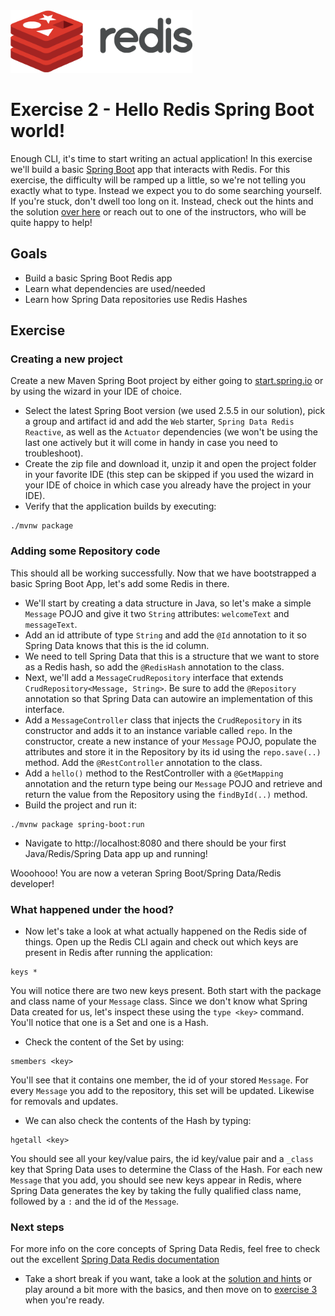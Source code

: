 <img src="../img/redis-logo-full-color-rgb.png" height=100/>

# Exercise 2 - Hello Redis Spring Boot world!
Enough CLI, it's time to start writing an actual application! In this exercise we'll build a basic [Spring Boot](https://spring.io/projects/spring-boot) app that interacts with Redis. For this exercise, the difficulty will be ramped up a little, so we're not telling you exactly what to type. Instead we expect you to do some searching yourself. If you're stuck, don't dwell too long on it. Instead, check out the hints and the solution [over here](exercise-2-solution.md) or reach out to one of the instructors, who will be quite happy to help!

## Goals

* Build a basic Spring Boot Redis app
* Learn what dependencies are used/needed
* Learn how Spring Data repositories use Redis Hashes

## Exercise
### Creating a new project
Create a new Maven Spring Boot project by either going to [start.spring.io](https://start.spring.io) or by using the wizard in your IDE of choice.
* Select the latest Spring Boot version (we used 2.5.5 in our solution), pick a group and artifact id and add the `Web` starter, `Spring Data Redis Reactive`, as well as the `Actuator` dependencies (we won't be using the last one actively but it will come in handy in case you need to troubleshoot).
* Create the zip file and download it, unzip it and open the project folder in your favorite IDE (this step can be skipped if you used the wizard in your IDE of choice in which case you already have the project in your IDE).
* Verify that the application builds by executing:
```
./mvnw package
```

### Adding some Repository code
This should all be working successfully. Now that we have bootstrapped a basic Spring Boot App, let's add some Redis in there.
* We'll start by creating a data structure in Java, so let's make a simple `Message` POJO and give it two `String` attributes: `welcomeText` and `messageText`.
* Add an id attribute of type `String` and add the `@Id` annotation to it so Spring Data knows that this is the id column.
* We need to tell Spring Data that this is a structure that we want to store as a Redis hash, so add the `@RedisHash` annotation to the class.
* Next, we'll add a `MessageCrudRepository` interface that extends `CrudRepository<Message, String>`. Be sure to add the `@Repository` annotation so that Spring Data can autowire an implementation of this interface.
* Add a `MessageController` class that injects the `CrudRepository` in its constructor and adds it to an instance variable called `repo`. In the constructor, create a new instance of your `Message` POJO, populate the attributes and store it in the Repository by its id using the `repo.save(..)` method. Add the `@RestController` annotation to the class.
* Add a `hello()` method to the RestController with a `@GetMapping` annotation and the return type being our `Message` POJO and retrieve and return the value from the Repository using the `findById(..)` method.
* Build the project and run it:
```
./mvnw package spring-boot:run
```
* Navigate to http://localhost:8080 and there should be your first Java/Redis/Spring Data app up and running!

Wooohooo! You are now a veteran Spring Boot/Spring Data/Redis developer!

### What happened under the hood?
* Now let's take a look at what actually happened on the Redis side of things. Open up the Redis CLI again and check out which keys are present in Redis after running the application:
```
keys *
```

You will notice there are two new keys present. Both start with the package and class name of your `Message` class. Since we don't know what Spring Data created for us, let's inspect these using the `type <key>` command. You'll notice that one is a Set and one is a Hash.

* Check the content of the Set by using:
```
smembers <key>
```
You'll see that it contains one member, the id of your stored `Message`. For every `Message` you add to the repository, this set will be updated. Likewise for removals and updates.

* We can also check the contents of the Hash by typing:
```
hgetall <key>
```
You should see all your key/value pairs, the id key/value pair and a `_class` key that Spring Data uses to determine the Class of the Hash. For each new `Message` that you add, you should see new keys appear in Redis, where Spring Data generates the key by taking the fully qualified class name, followed by a `:` and the id of the `Message`.

### Next steps
For more info on the core concepts of Spring Data Redis, feel free to check out the excellent [Spring Data Redis documentation](https://spring.io/projects/spring-data-redis)


* Take a short break if you want, take a look at the [solution and hints](exercise-2-solution.md) or play around a bit more with the basics, and then move on to [exercise 3](exercise-3-start.md) when you're ready.